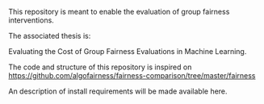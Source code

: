 This repository is meant to enable the evaluation of group fairness interventions. 

The associated thesis is:

Evaluating the Cost of Group Fairness Evaluations in Machine Learning. 


The code and structure of this repository is inspired on https://github.com/algofairness/fairness-comparison/tree/master/fairness

An description of install requirements will be made available here.

